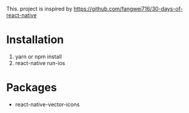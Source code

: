 This. project is inspired by https://github.com/fangwei716/30-days-of-react-native

# Installation
1. yarn or npm install
2. react-native run-ios

# Packages
- react-native-vector-icons